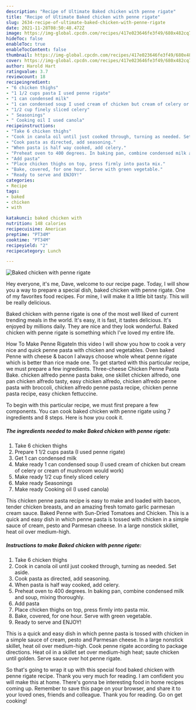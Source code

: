 ```yaml
---
description: "Recipe of Ultimate Baked chicken with penne rigate"
title: "Recipe of Ultimate Baked chicken with penne rigate"
slug: 2634-recipe-of-ultimate-baked-chicken-with-penne-rigate
date: 2021-11-28T08:50:48.472Z
image: https://img-global.cpcdn.com/recipes/417e023646fe3f49/680x482cq70/baked-chicken-with-penne-rigate-recipe-main-photo.jpg
hideToc: false
enableToc: true
enableTocContent: false
thumbnail: https://img-global.cpcdn.com/recipes/417e023646fe3f49/680x482cq70/baked-chicken-with-penne-rigate-recipe-main-photo.jpg
cover: https://img-global.cpcdn.com/recipes/417e023646fe3f49/680x482cq70/baked-chicken-with-penne-rigate-recipe-main-photo.jpg
author: Harold Hart
ratingvalue: 3.7
reviewcount: 18
recipeingredient:
- "6 chicken thighs"
- "1 1/2 cups pasta I used penne rigate"
- "1 can condensed milk"
- "1 can condensed soup I used cream of chicken but cream of celery or cream of mushroom would work"
- "1/2 cup finely sliced celery"
- " Seasonings"
- " Cooking oil I used canola"
recipeinstructions:
- "Take 6 chicken thighs"
- "Cook in canola oil until just cooked through, turning as needed. Set aside."
- "Cook pasta as directed, add seasoning."
- "When pasta is half way cooked, add celery."
- "Preheat oven to 400 degrees. In baking pan, combine condensed milk and soup, mixing thoroughly."
- "Add pasta"
- "Place chicken thighs on top, press firmly into pasta mix."
- "Bake, covered, for one hour. Serve with green vegetable."
- "Ready to serve and ENJOY!"
categories:
- Recipe
tags:
- baked
- chicken
- with

katakunci: baked chicken with 
nutrition: 148 calories
recipecuisine: American
preptime: "PT34M"
cooktime: "PT34M"
recipeyield: "2"
recipecategory: Lunch

---
```



![Baked chicken with penne rigate](https://img-global.cpcdn.com/recipes/417e023646fe3f49/680x482cq70/baked-chicken-with-penne-rigate-recipe-main-photo.jpg)

Hey everyone, it's me, Dave, welcome to our recipe page. Today, I will show you a way to prepare a special dish, baked chicken with penne rigate. One of my favorites food recipes. For mine, I will make it a little bit tasty. This will be really delicious.

Baked chicken with penne rigate is one of the most well liked of current trending meals in the world. It's easy, it is fast, it tastes delicious. It's enjoyed by millions daily. They are nice and they look wonderful. Baked chicken with penne rigate is something which I've loved my entire life.

How To Make Penne RigateIn this video I will show you how to cook a very nice and quick penne pasta with chicken and vegetables. Oven baked Penne with cheese & bacon I always choose whole wheat penne rigate which is better than rice made one. To get started with this particular recipe, we must prepare a few ingredients. Three-cheese Chicken Penne Pasta Bake. chicken alfredo penne pasta bake, one skillet chicken alfredo, one pan chicken alfredo tasty, easy chicken alfredo, chicken alfredo penne pasta with broccoli, chicken alfredo penne pasta recipe, chicken penne pasta recipe, easy chicken fettuccine.


To begin with this particular recipe, we must first prepare a few components. You can cook baked chicken with penne rigate using 7 ingredients and 8 steps. Here is how you cook it.

<!--inarticleads1-->

##### The ingredients needed to make Baked chicken with penne rigate:

1. Take 6 chicken thighs
1. Prepare 1 1/2 cups pasta (I used penne rigate)
1. Get 1 can condensed milk
1. Make ready 1 can condensed soup (I used cream of chicken but cream of celery or cream of mushroom would work)
1. Make ready 1/2 cup finely sliced celery
1. Make ready  Seasonings
1. Make ready  Cooking oil (I used canola)


This chicken penne pasta recipe is easy to make and loaded with bacon, tender chicken breasts, and an amazing fresh tomato garlic parmesan cream sauce. Baked Penne with Sun-Dried Tomatoes and Chicken. This is a quick and easy dish in which penne pasta is tossed with chicken in a simple sauce of cream, pesto and Parmesan cheese. In a large nonstick skillet, heat oil over medium-high. 

<!--inarticleads2-->

##### Instructions to make Baked chicken with penne rigate:

1. Take 6 chicken thighs
1. Cook in canola oil until just cooked through, turning as needed. Set aside.
1. Cook pasta as directed, add seasoning.
1. When pasta is half way cooked, add celery.
1. Preheat oven to 400 degrees. In baking pan, combine condensed milk and soup, mixing thoroughly.
1. Add pasta
1. Place chicken thighs on top, press firmly into pasta mix.
1. Bake, covered, for one hour. Serve with green vegetable.
1. Ready to serve and ENJOY!

This is a quick and easy dish in which penne pasta is tossed with chicken in a simple sauce of cream, pesto and Parmesan cheese. In a large nonstick skillet, heat oil over medium-high. Cook penne rigate according to package directions. Heat oil in a skillet set over medium-high heat; saute chicken until golden. Serve sauce over hot penne rigate. 

So that's going to wrap it up with this special food baked chicken with penne rigate recipe. Thank you very much for reading. I am confident you will make this at home. There's gonna be interesting food in home recipes coming up. Remember to save this page on your browser, and share it to your loved ones, friends and colleague. Thank you for reading. Go on get cooking!
